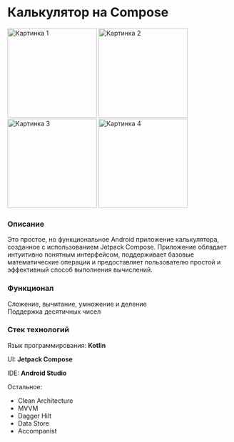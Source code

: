 <h1>Калькулятор на Compose</h1>

<p>
  <img src="/../screens/Screenshot_2024-07-27-12-25-27-296_yunuiy_hacker.ryzhaya_tetenka.composecalculator.jpg" width="200" alt="Картинка 1"/>
  <img src="/../screens/Screenshot_2024-07-27-12-26-01-366_yunuiy_hacker.ryzhaya_tetenka.composecalculator.jpg" width="200" alt="Картинка 2"/>
  <img src="/../screens/Screenshot_2024-07-27-12-25-23-987_yunuiy_hacker.ryzhaya_tetenka.composecalculator.jpg" width="200" alt="Картинка 3"/>
  <img src="/../screens/Screenshot_2024-07-27-12-28-25-879_yunuiy_hacker.ryzhaya_tetenka.composecalculator.jpg" width="200" alt="Картинка 4"/>
</p>

<h3>Описание</h3>
<p>Это простое, но функциональное Android приложение калькулятора, созданное с использованием Jetpack Compose. Приложение обладает интуитивно понятным интерфейсом, поддерживает базовые математические операции и предоставляет пользователю простой и эффективный способ выполнения вычислений.</p>

<h3>Функционал</h3>
<p>Сложение, вычитание, умножение и деление</br>Поддержка десятичных чисел</p>

<h3>Стек технологий</h3>
<p>Язык программирования: <b>Kotlin</b></p>
<p>UI: <b>Jetpack Compose</b></p>
<p>IDE: <b>Android Studio</b></p>
<p>Остальное: 
</br><ul>
  <li>Clean Architecture</li>
  <li>MVVM</li>
  <li>Dagger Hilt</li>
  <li>Data Store</li>
  <li>Accompanist</li>
</ul>
</p>
